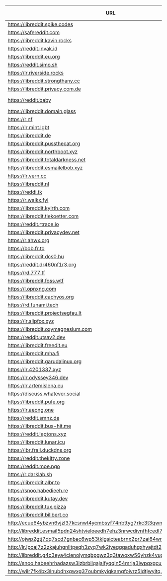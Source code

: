 |URL|Network|Version|Location|Behind Cloudflare?|Comment|
|-|-|-|-|-|-|
|https://libreddit.spike.codes|WWW|v0.29.3|🇺🇸 US||official instance|
|https://safereddit.com|WWW|v0.29.3|🇺🇸 US||SFW only|
|https://libreddit.kavin.rocks|WWW|v0.25.0|🇮🇳 IN|||
|https://reddit.invak.id|WWW|v0.29.3|🇧🇬 BG|||
|https://libreddit.eu.org|WWW|v0.29.1|🇩🇪 DE|✅||
|https://reddit.simo.sh|WWW|v0.29.3|🇧🇬 BG|||
|https://lr.riverside.rocks|WWW|v0.28.1|🇺🇸 US|||
|https://libreddit.strongthany.cc|WWW|v0.27.0|🇺🇸 US|||
|https://libreddit.privacy.com.de|WWW|v0.29.3|🇩🇪 DE|||
|https://reddit.baby|WWW|v0.29.3|🇩🇪 DE||mirror of libreddit.privacy.com.de|
|https://libreddit.domain.glass|WWW|v0.10.5|🇺🇸 US|✅||
|https://r.nf|WWW|v0.27.1|🇩🇪 DE|✅||
|https://lr.mint.lgbt|WWW|v0.22.9|🇨🇦 CA|||
|https://libreddit.de|WWW|v0.25.0|🇩🇪 DE|||
|https://libreddit.pussthecat.org|WWW|v0.29.3|🇩🇪 DE|||
|https://libreddit.northboot.xyz|WWW|v0.29.3|🇩🇪 DE|||
|https://libreddit.totaldarkness.net|WWW|v0.29.3|🇨🇦 CA|||
|https://libreddit.esmailelbob.xyz|WWW|v0.25.0|🇨🇦 CA|||
|https://lr.vern.cc|WWW|v0.27.2|🇺🇸 US|||
|https://libreddit.nl|WWW|v0.29.3|🇳🇱 NL|||
|https://reddi.tk|WWW|v0.22.9|🇺🇸 US|✅||
|https://r.walkx.fyi|WWW|v0.25.0|🇳🇱 NL|✅||
|https://libreddit.kylrth.com|WWW|v0.25.0|🇨🇦 CA|||
|https://libreddit.tiekoetter.com|WWW|v0.29.3|🇩🇪 DE|||
|https://reddit.rtrace.io|WWW|v0.29.3|🇩🇪 DE|||
|https://libreddit.privacydev.net|WWW|v0.22.9|🇺🇸 US|||
|https://r.ahwx.org|WWW|v0.25.0|🇳🇱 NL|✅||
|https://bob.fr.to|WWW|v0.29.3|🇺🇸 US|||
|https://libreddit.dcs0.hu|WWW|v0.25.0|🇭🇺 HU|||
|https://reddit.dr460nf1r3.org|WWW|v0.29.3|🇩🇪 DE|✅||
|https://rd.777.tf|WWW|v0.25.0|🇫🇮 FI|||
|https://libreddit.foss.wtf|WWW|v0.29.3|🇩🇪 DE|||
|https://l.opnxng.com|WWW|v0.25.0|🇸🇬 SG|||
|https://libreddit.cachyos.org|WWW|v0.25.0|🇩🇪 DE|✅||
|https://rd.funami.tech|WWW|v0.25.0|🇰🇷 KR|||
|https://libreddit.projectsegfau.lt|WWW|v0.25.0|🇱🇺 LU|||
|https://lr.slipfox.xyz|WWW|v0.22.9|🇺🇸 US|||
|https://libreddit.oxymagnesium.com|WWW|v0.29.3|🇺🇸 US|||
|https://reddit.utsav2.dev|WWW|v0.29.3|🇺🇸 US|||
|https://libreddit.freedit.eu|WWW|v0.29.3|🇺🇸 US|✅||
|https://libreddit.mha.fi|WWW|v0.27.2|🇫🇮 FI|||
|https://libreddit.garudalinux.org|WWW|v0.29.3|🇫🇮 FI|✅||
|https://lr.4201337.xyz|WWW|v0.29.3|🇫🇷 FR|||
|https://lr.odyssey346.dev|WWW|v0.25.0|🇫🇷 FR|||
|https://lr.artemislena.eu|WWW|v0.25.0|🇩🇪 DE|||
|https://discuss.whatever.social|WWW|v0.25.0|🇺🇸 US||uses CDN|
|https://libreddit.pufe.org|WWW|v0.29.3|🇳🇿 NZ|||
|https://lr.aeong.one|WWW|v0.25.0|🇰🇷 KR|✅||
|https://reddit.smnz.de|WWW|v0.29.3|🇩🇪 DE|||
|https://libreddit.bus-hit.me|WWW|v0.25.0|🇨🇦 CA|||
|https://reddit.leptons.xyz|WWW|v0.27.2|🇬🇧 GB|||
|https://libreddit.lunar.icu|WWW|v0.25.1|🇩🇪 DE|✅||
|https://lbr.frail.duckdns.org|WWW|v0.28.1|🇧🇷 BR|||
|https://reddit.thekitty.zone|WWW|v0.27.1|🇩🇪 DE|||
|https://reddit.moe.ngo|WWW|v0.29.3|🇮🇩 ID|✅||
|https://r.darklab.sh|WWW|v0.25.0|🇺🇸 US|||
|https://libreddit.albr.to|WWW|v0.27.2|🇩🇪 DE|||
|https://snoo.habedieeh.re|WWW|v0.25.0|🇨🇦 CA|||
|https://libreddit.kutay.dev|WWW|v0.29.3|🇩🇪 DE|||
|https://libreddit.tux.pizza|WWW|v0.29.3|🇺🇸 US|||
|https://libreddit.billbert.co|WWW|v0.25.0|🇺🇸 US|✅||
|http://ecue64ybzvn6vjzl37kcsnwt4ycmbsyf74nbttyg7rkc3t3qwnj7mcyd.onion|Tor|v0.29.3|🇩🇪 DE|||
|http://libreddit.esmail5pdn24shtvieloeedh7ehz3nrwcdivnfhfcedl7gf4kwddhkqd.onion|Tor|v0.25.0|🇨🇦 CA|||
|http://ojwp2gtj7dq7scd7gnbac6wp53tklgsicteabrnx2pr7zai64wriiaad.onion|Tor|v0.22.9|🇺🇸 US|||
|http://lr.lpoaj7z2zkajuhgnlltpeqh3zyq7wk2iyeggqaduhgxhyajtdt2j7wad.onion|Tor|v0.25.0|🇩🇪 DE|||
|http://libreddit.g4c3eya4clenolymqbpgwz3q3tawoxw56yhzk4vugqrl6dtu3ejvhjid.onion|Tor|v0.22.9|🇺🇸 US|||
|http://snoo.habeehrhadazsw3izbrbilqajalfyqqln54mrja3iwpqxgcuxnus7eid.onion|Tor|v0.25.0|🇨🇦 CA|||
|http://wilr7fk4bx3lnubdhxgwxg37oubmkyiqkamgfoivrz5ldtjwyitq.b32.i2p|I2P|v0.25.0|🇨🇦 CA|||

